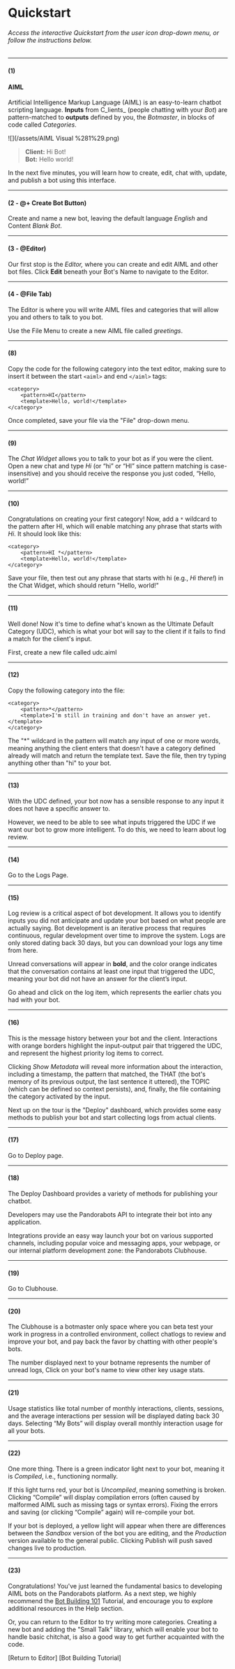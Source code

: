 # Quickstart

###### Access the interactive Quickstart from the user icon drop-down menu, or follow the instructions below.

---

#### \(1\)

#### AIML

Artificial Intelligence Markup Language \(AIML\) is an easy-to-learn chatbot scripting language. **Inputs** from C_lients_ \(people chatting with your _Bot_\) are pattern-matched to **outputs** defined by you, the _Botmaster_, in blocks of code called _Categories_.

![](/assets/AIML Visual %281%29.png)

> **Client:** Hi Bot!  
> **Bot:** Hello world!

In the next five minutes, you will learn how to create, edit, chat with, update, and publish a bot using this interface.

---

#### \(2 - @+ Create Bot Button\)

Create and name a new bot, leaving the default language _English_ and Content _Blank Bot_.

---

#### \(3 - @Editor\)

Our first stop is the _Editor,_ where you can create and edit AIML and other bot files. Click **Edit** beneath your Bot's Name to navigate to the Editor.

---

#### \(4 - @File Tab\)

The Editor is where you will write AIML files and categories that will allow you and others to talk to you bot.

Use the File Menu to create a new AIML file called _greetings_.

---

#### \(8\)

Copy the code for the following category into the text editor, making sure to insert it between the start `<aiml>` and end `</aiml>` tags:

```
<category>
    <pattern>HI</pattern>
    <template>Hello, world!</template>
</category>
```

Once completed, save your file via the "File" drop-down menu.

---

#### \(9\)

The _Chat Widget_ allows you to talk to your bot as if you were the client. Open a new chat and type _Hi_ \(or “hi” or “HI” since pattern matching is case-insensitive\) and you should receive the response you just coded, “Hello, world!”

---

#### \(10\)

Congratulations on creating your first category! Now, add a `*` wildcard to the pattern after HI, which will enable matching any phrase that starts with _Hi_. It should look like this:

```
<category>
    <pattern>HI *</pattern>
    <template>Hello, world!</template>
</category>
```

Save your file, then test out any phrase that starts with hi \(e.g., _Hi there!_\) in the Chat Widget, which should return "Hello, world!"

---

#### \(11\)

Well done! Now it's time to define what's known as the Ultimate Default Category \(UDC\), which is what your bot will say to the client if it fails to find a match for the client's input.

First, create a new file called udc.aiml

---

#### \(12\)

Copy the following category into the file:

```
<category>
    <pattern>*</pattern>
    <template>I'm still in training and don't have an answer yet.</template>
</category>
```

The "\*" wildcard in the pattern will match any input of one or more words, meaning anything the client enters that doesn't have a category defined already will match and return the template text. Save the file, then try typing anything other than "hi" to your bot.

---

#### \(13\)

With the UDC defined, your bot now has a sensible response to any input it does not have a specific answer to.

However, we need to be able to see what inputs triggered the UDC if we want our bot to grow more intelligent. To do this, we need to learn about log review.

---

#### \(14\)

Go to the Logs Page.

---

#### \(15\)

Log review is a critical aspect of bot development. It allows you to identify inputs you did not anticipate and update your bot based on what people are actually saying. Bot development is an iterative process that requires continuous, regular development over time to improve the system. Logs are only stored dating back 30 days, but you can download your logs any time from here.

Unread conversations will appear in **bold**, and the color orange indicates that the conversation contains at least one input that triggered the UDC, meaning your bot did not have an answer for the client’s input.

Go ahead and click on the log item, which represents the earlier chats you had with your bot.

---

#### \(16\)

This is the message history between your bot and the client. Interactions with orange borders highlight the input-output pair that triggered the UDC, and represent the highest priority log items to correct.

Clicking _Show Metadata_ will reveal more information about the interaction, including a timestamp, the pattern that matched, the THAT \(the bot's memory of its previous output, the last sentence it uttered\), the TOPIC \(which can be defined so context persists\), and, finally, the file containing the category activated by the input.

Next up on the tour is the "Deploy" dashboard, which provides some easy methods to publish your bot and start collecting logs from actual clients.

---

#### \(17\)

Go to Deploy page.

---

#### \(18\)

The Deploy Dashboard provides a variety of methods for publishing your chatbot.

Developers may use the Pandorabots API to integrate their bot into any application.

Integrations provide an easy way launch your bot on various supported channels, including popular voice and messaging apps, your webpage, or our internal platform development zone: the Pandorabots Clubhouse.

---

#### \(19\)

Go to Clubhouse.

---

#### \(20\)

The Clubhouse is a botmaster only space where you can beta test your work in progress in a controlled environment, collect chatlogs to review and improve your bot, and pay back the favor by chatting with other people's bots.

The number displayed next to your botname represents the number of unread logs, Click on your bot's name to view other key usage stats.

---

#### \(21\)

Usage statistics like total number of monthly interactions, clients, sessions, and the average interactions per session will be displayed dating back 30 days. Selecting “My Bots” will display overall monthly interaction usage for all your bots.

---

#### \(22\)

One more thing. There is a green indicator light next to your bot, meaning it is _Compiled_, i.e., functioning normally.

If this light turns red, your bot is _Uncompiled_, meaning something is broken. Clicking “Compile” will display compilation errors \(often caused by malformed AIML such as missing tags or syntax errors\). Fixing the errors and saving \(or clicking “Compile” again\) will re-compile your bot.

If your bot is deployed, a yellow light will appear when there are differences between the _Sandbox_ version of the bot you are editing, and the _Production_ version available to the general public. Clicking Publish will push saved changes live to production.

---

#### \(23\)

Congratulations! You've just learned the fundamental basics to developing AIML bots on the Pandorabots platform. As a next step, we highly recommend the [Bot Building 101](/building-bots/tutorial-building-bots-on-the-pandorabots-platform.md) Tutorial, and encourage you to explore additional resources in the Help section.

Or, you can return to the Editor to try writing more categories. Creating a new bot and adding the "Small Talk" library, which will enable your bot to handle basic chitchat, is also a good way to get further acquainted with the code.

\[Return to Editor\] \[Bot Building Tutorial\]

